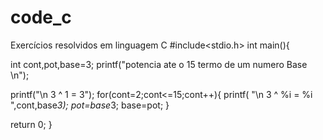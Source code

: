 # code_c
Exercícios resolvidos em linguagem C
#include<stdio.h>
int main(){

int cont,pot,base=3;
printf("potencia ate o 15 termo de um numero Base \n");

printf("\n 3 ^ 1 = 3");
for(cont=2;cont<=15;cont++){
printf( "\n 3 ^ %i = %i ",cont,base*3);
pot=base*3;
base=pot;
}

return 0;
}
